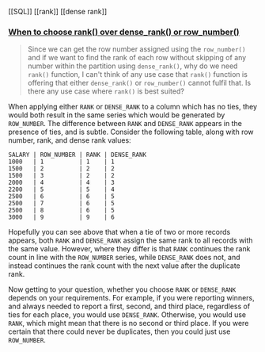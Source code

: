[[SQL]] [[rank]] [[dense rank]]
### [When to choose rank() over dense_rank() or row_number()](https://stackoverflow.com/questions/64420584/when-to-choose-rank-over-dense-rank-or-row-number)

>Since we can get the row number assigned using the `row_number()` and if we want to find the rank of each row without skipping of any number within the partition using `dense_rank()`, why do we need `rank()` function, I can't think of any use case that `rank()` function is offering that either `dense_rank()` or `row_number()` cannot fulfil that.  Is there any use case where `rank()` is best suited?

When applying either `RANK` or `DENSE_RANK` to a column which has no ties, they would both result in the same series which would be generated by `ROW_NUMBER`. The difference between `RANK` and `DENSE_RANK` appears in the presence of ties, and is subtle. Consider the following table, along with row number, rank, and dense rank values:

```
SALARY | ROW_NUMBER | RANK | DENSE_RANK
1000   | 1          | 1    | 1
1500   | 2          | 2    | 2
1500   | 3          | 2    | 2
2000   | 4          | 4    | 3
2200   | 5          | 5    | 4
2500   | 6          | 6    | 5
2500   | 7          | 6    | 5
2500   | 8          | 6    | 5
3000   | 9          | 9    | 6
```

Hopefully you can see above that when a tie of two or more records appears, both `RANK` and `DENSE_RANK` assign the same rank to all records with the same value. However, where they differ is that `RANK` continues the rank count in line with the `ROW_NUMBER` series, while `DENSE_RANK` does not, and instead continues the rank count with the next value after the duplicate rank.

Now getting to your question, whether you choose `RANK` or `DENSE_RANK` depends on your requirements. For example, if you were reporting winners, and always needed to report a first, second, and third place, regardless of ties for each place, you would use `DENSE_RANK`. Otherwise, you would use `RANK`, which might mean that there is no second or third place. If you were certain that there could never be duplicates, then you could just use `ROW_NUMBER`.